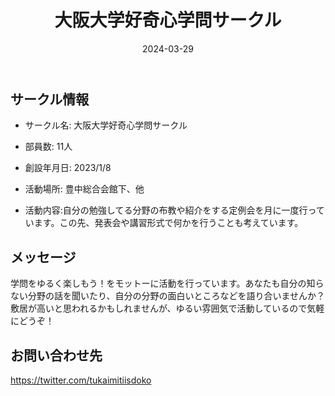 ﻿---
title: '大阪大学好奇心学問サークル'
excerpt: ''
date: '2024-03-29'
iconImage: '/assets/default/icon.png'
coverImage: '/assets/default/cover.jpg'
ogImage:
  url: '/assets/default/cover.jpg'
tags:
  - 'サークル'
---

## サークル情報
- サークル名: 大阪大学好奇心学問サークル
- 部員数: 11人
- 創設年月日: 2023/1/8
- 活動場所: 豊中総合会館下、他

- 活動内容:自分の勉強してる分野の布教や紹介をする定例会を月に一度行っています。この先、発表会や講習形式で何かを行うことも考えています。

## メッセージ
学問をゆるく楽しもう！をモットーに活動を行っています。あなたも自分の知らない分野の話を聞いたり、自分の分野の面白いところなどを語り合いませんか？敷居が高いと思われるかもしれませんが、ゆるい雰囲気で活動しているので気軽にどうぞ！

## お問い合わせ先
https://twitter.com/tukaimitiisdoko

